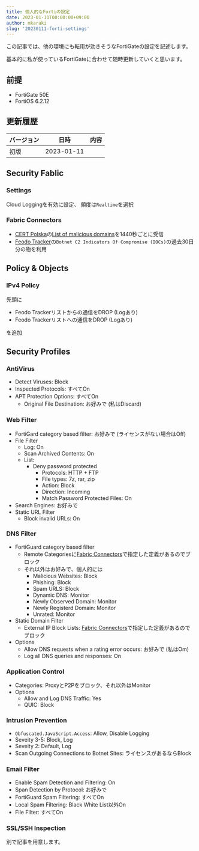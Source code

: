 ```yaml
---
title: 個人的なFortiの設定
date: 2023-01-11T00:00:00+09:00
author: mkaraki
slug: '20230111-forti-settings'
---
```


この記事では、他の環境にも転用が効きそうなFortiGateの設定を記述します。

基本的に私が使っているFortiGateに合わせて随時更新していくと思います。

## 前提

- FortiGate 50E
- FortiOS 6.2.12

## 更新履歴

|バージョン|日時|内容|
|---|---|---|
|初版|2023-01-11||

## Security Fablic

### Settings

Cloud Loggingを有効に設定、
頻度は`Realtime`を選択

### Fabric Connectors

- [CERT Polska](https://cert.pl/)の[List of malicious domains](https://cert.pl/en/posts/2020/03/malicious_domains/)を1440秒ごとに受信
- [Feodo Tracker](https://feodotracker.abuse.ch/)の`Botnet C2 Indicators Of Compromise (IOCs)`の過去30日分の物を利用

## Policy & Objects

### IPv4 Policy

先頭に

- Feodo Trackerリストからの通信をDROP (Logあり)
- Feodo Trackerリストへの通信をDROP (Logあり)

を追加

## Security Profiles

### AntiVirus

- Detect Viruses: Block
- Inspected Protocols: すべてOn
- APT Protection Options: すべてOn
  - Original File Destination: お好みで (私はDiscard)

### Web Filter

- FortiGard category based filter: お好みで (ライセンスがない場合はOff)
- File Filter
  - Log: On
  - Scan Archived Contents: On
  - List:
    - Deny password protected
      - Protocols: HTTP + FTP
      - File types: 7z, rar, zip
      - Action: Block
      - Direction: Incoming
      - Match Password Protected Files: On
- Search Engines: お好みで
- Static URL Filter
  - Block invalid URLs: On

### DNS Filter

- FortiGuard category based filter
  - Remote Categoriesに[Fabric Connectors](#fablic-connectors)で指定した定義があるのでブロック
  - それ以外はお好みで、個人的には
    - Malicious Websites: Block
    - Phishing: Block
    - Spam URLS: Block
    - Dynamic DNS: Monitor
    - Newly Observed Domain: Monitor
    - Newly Registerd Domain: Monitor
    - Unrated: Monitor
- Static Domain Filter
  - External IP Block Lists: [Fabric Connectors](#fablic-connectors)で指定した定義があるのでブロック
- Options
  - Allow DNS requests when a rating error occurs: お好みで (私はOm)
  - Log all DNS queries and responses: On

### Application Control

- Categories: ProxyとP2Pをブロック、それ以外はMonitor
- Options
  - Allow and Log DNS Traffic: Yes
  - QUIC: Block

### Intrusion Prevention

- `Obfuscated.JavaScript.Access`: Allow, Disable Logging
- Seveity 3-5: Block, Log
- Seveity 2: Default, Log
- Scan Outgoing Connections to Botnet Sites: ライセンスがあるならBlock

### Email Filter

- Enable Spam Detection and Filtering: On
- Span Detection by Protocol: お好みで
- FortiGuard Spam Filtering: すべてOn
- Local Spam Filtering: Black White List以外On
- File Filter: すべてOn

### SSL/SSH Inspection

別で記事を用意します。

